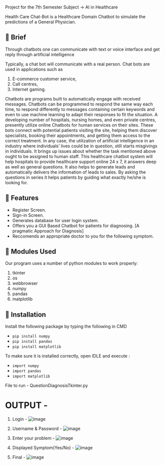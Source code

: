Project for the 7th Semester Subject -> AI in Healthcare

Health Care Chat-Bot is a Healthcare Domain Chatbot to simulate the predictions of a General Physician.

## :page_with_curl: Brief
Through chatbots one can communicate with text or voice interface and get reply through artificial intelligence

Typically, a chat bot will communicate with a real person. 
Chat bots are used in applications such as 

1. E-commerce customer service,
2. Call centres, 
3. Internet gaming. 

Chatbots are programs built to automatically engage with received messages. Chatbots can be programmed to respond the same way each time, to respond differently to messages containing certain keywords and even to use machine learning to adapt their responses to fit the situation. 
A developing number of hospitals, nursing homes, and even private centres, presently utilize online Chatbots for human services on their sites. These bots connect with potential patients visiting the site, helping them discover specialists, booking their appointments, and getting them access to the correct treatment. 
In any case, the utilization of artificial intelligence in an industry where individuals’ lives could be in question, still starts misgivings in individuals. It brings up issues about whether the task mentioned above ought to be assigned to human staff. This healthcare chatbot system will help hospitals to provide healthcare support online 24 x 7, it answers deep as well as general questions. It also helps to generate leads and automatically delivers the information of leads to sales. By asking the questions in series it helps patients by guiding what exactly he/she is looking for. 

## :card_index: Features
- Register Screen.
- Sign-in Screen.
- Generates database for user login system.
- Offers you a GUI Based Chatbot for patients for diagnosing. [A pragmatic Approach for Diagnosis]
- Reccomends an appropriate doctor to you for the following symptom.

## :scroll: Modules Used
Our	program	uses	a	number	of	python	modules	to	work	properly:

1. tkinter 
1. os
1. webbrowser
1. numpy
1. pandas
1. matplotlib

## :white_square_button: Installation 
Install the following package by typing the following in CMD

- `pip install numpy`
- `pip install pandas`
- `pip install matplotlib`

To make sure it is installed correctly, open IDLE and execute :

- `import numpy`
- `import pandas`
- `import matplotlib`

File to run - QuestionDiagnosisTkinter.py

# OUTPUT -

1) Login -
   ![image](https://github.com/Ankit34818/Healthcare-Chatbot/assets/109851006/1548ff3f-8256-4737-97bb-dc44a0c46704)

2) Username & Password -
   ![image](https://github.com/Ankit34818/Healthcare-Chatbot/assets/109851006/c0f51a66-73f6-48cd-bbf5-aea9bdafa73a)

3) Enter your problem -
   ![image](https://github.com/Ankit34818/Healthcare-Chatbot/assets/109851006/7523dadc-3334-4222-a22b-0b599af0eefe)

4) Displayed Symptom(Yes/No) -
   ![image](https://github.com/Ankit34818/Healthcare-Chatbot/assets/109851006/9b9a8612-3276-46bd-b28e-f9c820cc32f8)

5) Final -
    ![image](https://github.com/Ankit34818/Healthcare-Chatbot/assets/109851006/af040ceb-5ef4-432f-895a-0c0e294dc7bc)

